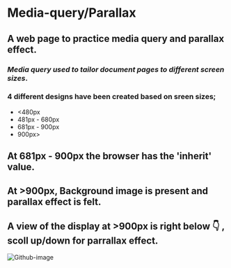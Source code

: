 # **Media-query/Parallax**
## **A web page to practice  media query and parallax effect.**
### *Media query used to tailor document pages to different screen sizes*.
### 4 different designs have been created based on sreen sizes;
- <480px
- 481px - 680px
- 681px - 900px
- 900px>
## **At 681px - 900px the browser has the 'inherit' value.**
## **At >900px, Background image is present and parallax effect is felt.**

## **A view of the display at >900px is right below 👇 , scoll up/down for parrallax effect.**
![Github-image](https://user-images.githubusercontent.com/78281538/129736362-2ccd1fd1-97d9-4f22-ae91-3e0fa3c799d5.PNG)

